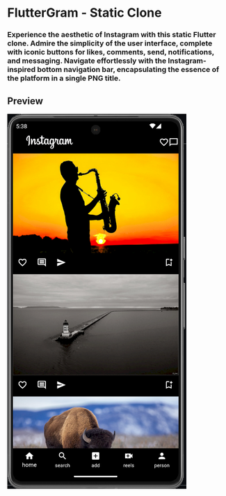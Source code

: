 # FlutterGram - Static Clone

### Experience the aesthetic of Instagram with this static Flutter clone. Admire the simplicity of the user interface, complete with iconic buttons for likes, comments, send, notifications, and messaging. Navigate effortlessly with the Instagram-inspired bottom navigation bar, encapsulating the essence of the platform in a single PNG title.

## Preview

![](./Insta.png)

